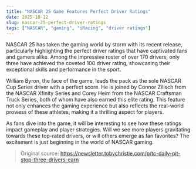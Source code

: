 ```yaml
---
title: "NASCAR 25 Game Features Perfect Driver Ratings"
date: 2025-10-12
slug: nascar-25-perfect-driver-ratings
tags: ["NASCAR", "gaming", "iRacing", "driver ratings"]
---
```

NASCAR 25 has taken the gaming world by storm with its recent release, particularly highlighting the perfect driver ratings that have captivated fans and gamers alike. Among the impressive roster of over 170 drivers, only three have achieved the coveted 100 driver rating, showcasing their exceptional skills and performance in the sport.

William Byron, the face of the game, leads the pack as the sole NASCAR Cup Series driver with a perfect score. He is joined by Connor Zilisch from the NASCAR Xfinity Series and Corey Heim from the NASCAR Craftsman Truck Series, both of whom have also earned this elite rating. This feature not only enhances the gaming experience but also reflects the real-world prowess of these athletes, making it a thrilling aspect for players.

As fans dive into the game, it will be interesting to see how these ratings impact gameplay and player strategies. Will we see more players gravitating towards these top-rated drivers, or will others emerge as fan favorites? The excitement is just beginning in the world of NASCAR gaming.
> Original source: https://newsletter.tobychristie.com/p/tc-daily-pit-stop-three-drivers-earn